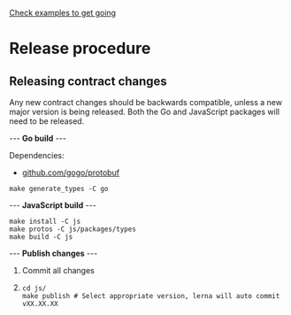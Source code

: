 [Check examples to get going](examples)

# Release procedure

## Releasing contract changes

Any new contract changes should be backwards compatible, unless a new major version is being released. Both the Go and JavaScript packages will need to be released.

--- __Go build__ ---

Dependencies:

* [github.com/gogo/protobuf](https://github.com/gogo/protobuf)

```shell
make generate_types -C go
```

--- __JavaScript build__ ---

```shell
make install -C js
make protos -C js/packages/types
make build -C js
```

--- __Publish changes__ ---

1. Commit all changes
1.  ```shell
    cd js/
    make publish # Select appropriate version, lerna will auto commit vXX.XX.XX
    ```
